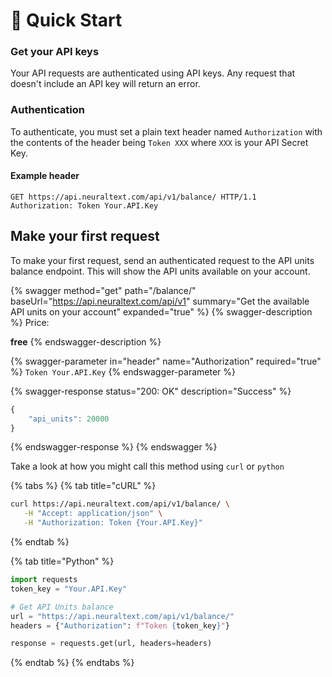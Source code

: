 # 🚀 Quick Start

### Get your API keys

Your API requests are authenticated using API keys. Any request that doesn't include an API key will return an error.

### Authentication

To authenticate, you must set a plain text header named `Authorization` with the contents of the header being `Token XXX` where `XXX` is your API Secret Key.

#### Example header

```
GET https://api.neuraltext.com/api/v1/balance/ HTTP/1.1
Authorization: Token Your.API.Key
```

## Make your first request

To make your first request, send an authenticated request to the API units balance endpoint. This will show the API units available on your account.

{% swagger method="get" path="/balance/" baseUrl="https://api.neuraltext.com/api/v1" summary="Get the available API units on your account" expanded="true" %}
{% swagger-description %}
Price: 

**free**
{% endswagger-description %}

{% swagger-parameter in="header" name="Authorization" required="true" %}
`Token Your.API.Key`
{% endswagger-parameter %}

{% swagger-response status="200: OK" description="Success" %}
```javascript
{
    "api_units": 20000
}
```
{% endswagger-response %}
{% endswagger %}

Take a look at how you might call this method using `curl` or `python`

{% tabs %}
{% tab title="cURL" %}
```bash
curl https://api.neuraltext.com/api/v1/balance/ \
   -H "Accept: application/json" \
   -H "Authorization: Token {Your.API.Key}"
```
{% endtab %}

{% tab title="Python" %}
```python
import requests
token_key = "Your.API.Key"

# Get API Units balance
url = "https://api.neuraltext.com/api/v1/balance/"
headers = {"Authorization": f"Token {token_key}"}

response = requests.get(url, headers=headers)
```
{% endtab %}
{% endtabs %}
